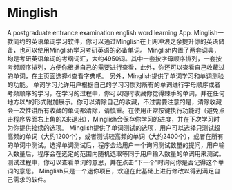 # Minglish
A postgraduate entrance examination english word learning App.
Minglish一款简约的英语单词学习软件，你可以通过Minglish在上网冲浪之余提升你的英语储备，也可以使用Minglish学习考研英语的必备单词。
Minglish内置了两套词典，均是考研英语单词的考纲词汇，大约4950词。其中一套按字母顺序排列，一套按考频顺序排列，方便你根据自己的需要进行查看，此外，你还可以查看自己收藏过的单词，在主页面选择4查看字典吧。
另外，Minglish提供了单词学习和单词测验的功能。
单词学习允许用户根据自己的学习习惯对所有的单词进行字母顺序或者考频顺序的学习，在学习的过程中，你可以随时收藏你觉得棘手的单词，并在任何地方以*的形式附加展示。你可以清除自己的收藏，不过需要注意的是，清除收藏会一次性讲所有收藏的单词都清除，请慎重。在使用正常按键执行功能时（避免点击程序界面右上角的X来退出），Minglish会保存你学习的进度，并在下次学习时为你提供接续的选项。
Minglish提供了单词测试的选项，用户可以选择只测试超高频的单词（大约1200个），或者测试较高频的单词（大约2400个），或者在所有的单词中测试。选择单词测试后，程序会给用户一个询问测试数量的提问，用户输入数量后，程序会在选定的范围内随机选取等同于用户输入数量的单词用来测试。测试过程中，你可以查看单词的意思，并在点击“下一个”时询问你是否记得这个单词的意思。
Minglish只是一个迷你项目，欢迎在此基础上进行修改以得到满足自己需求的软件。
